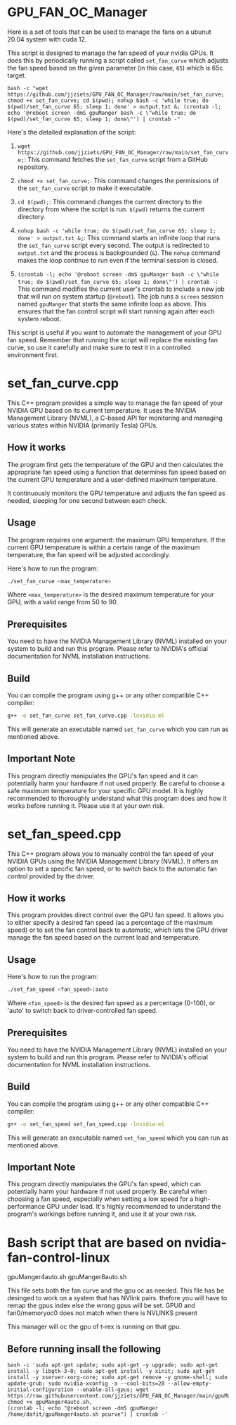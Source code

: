 # GPU_FAN_OC_Manager
Here is a set of tools that can be used to manage the fans on a ubunut 20.04 system with cuda 12.

This script is designed to manage the fan speed of your nvidia GPUs. It does this by periodically running a script called `set_fan_curve` which adjusts the fan speed based on the given parameter (in this case, `65`) which is 65c target.


```
bash -c "wget https://github.com/jjziets/GPU_FAN_OC_Manager/raw/main/set_fan_curve; chmod +x set_fan_curve; cd $(pwd); nohup bash -c 'while true; do $(pwd)/set_fan_curve 65; sleep 1; done' > output.txt &; (crontab -l; echo '@reboot screen -dmS gpuManger bash -c \"while true; do $(pwd)/set_fan_curve 65; sleep 1; done\"') | crontab -"

```

Here's the detailed explanation of the script:

1. `wget https://github.com/jjziets/GPU_FAN_OC_Manager/raw/main/set_fan_curve;`: 
   This command fetches the `set_fan_curve` script from a GitHub repository.

2. `chmod +x set_fan_curve;`: 
   This command changes the permissions of the `set_fan_curve` script to make it executable.

3. `cd $(pwd);`: 
   This command changes the current directory to the directory from where the script is run. `$(pwd)` returns the current directory.

4. `nohup bash -c 'while true; do $(pwd)/set_fan_curve 65; sleep 1; done' > output.txt &;`: 
   This command starts an infinite loop that runs the `set_fan_curve` script every second. The output is redirected to `output.txt` and the process is backgrounded (`&`). The `nohup` command makes the loop continue to run even if the terminal session is closed.

5. `(crontab -l; echo '@reboot screen -dmS gpuManger bash -c \"while true; do $(pwd)/set_fan_curve 65; sleep 1; done\"') | crontab -`: 
   This command modifies the current user's crontab to include a new job that will run on system startup (`@reboot`). The job runs a `screen` session named `gpuManger` that starts the same infinite loop as above. This ensures that the fan control script will start running again after each system reboot.

This script is useful if you want to automate the management of your GPU fan speed. Remember that running the script will replace the existing fan curve, so use it carefully and make sure to test it in a controlled environment first.




# set_fan_curve.cpp

This C++ program provides a simple way to manage the fan speed of your NVIDIA GPU based on its current temperature. It uses the NVIDIA Management Library (NVML), a C-based API for monitoring and managing various states within NVIDIA (primarily Tesla) GPUs.

## How it works

The program first gets the temperature of the GPU and then calculates the appropriate fan speed using a function that determines fan speed based on the current GPU temperature and a user-defined maximum temperature.

It continuously monitors the GPU temperature and adjusts the fan speed as needed, sleeping for one second between each check.

## Usage

The program requires one argument: the maximum GPU temperature. If the current GPU temperature is within a certain range of the maximum temperature, the fan speed will be adjusted accordingly.

Here's how to run the program:

```bash
./set_fan_curve <max_temperature>
```

Where `<max_temperature>` is the desired maximum temperature for your GPU, with a valid range from 50 to 90.

## Prerequisites

You need to have the NVIDIA Management Library (NVML) installed on your system to build and run this program. Please refer to NVIDIA's official documentation for NVML installation instructions.

## Build

You can compile the program using g++ or any other compatible C++ compiler:

```bash
g++ -o set_fan_curve set_fan_curve.cpp -lnvidia-ml
```

This will generate an executable named `set_fan_curve` which you can run as mentioned above.

## Important Note

This program directly manipulates the GPU's fan speed and it can potentially harm your hardware if not used properly. Be careful to choose a safe maximum temperature for your specific GPU model. It is highly recommended to thoroughly understand what this program does and how it works before running it. Please use it at your own risk.

# set_fan_speed.cpp

This C++ program allows you to manually control the fan speed of your NVIDIA GPUs using the NVIDIA Management Library (NVML). It offers an option to set a specific fan speed, or to switch back to the automatic fan control provided by the driver.

## How it works

This program provides direct control over the GPU fan speed. It allows you to either specify a desired fan speed (as a percentage of the maximum speed) or to set the fan control back to automatic, which lets the GPU driver manage the fan speed based on the current load and temperature.

## Usage

Here's how to run the program:

```bash
./set_fan_speed <fan_speed>|auto
```

Where `<fan_speed>` is the desired fan speed as a percentage (0-100), or 'auto' to switch back to driver-controlled fan speed.

## Prerequisites

You need to have the NVIDIA Management Library (NVML) installed on your system to build and run this program. Please refer to NVIDIA's official documentation for NVML installation instructions.

## Build

You can compile the program using g++ or any other compatible C++ compiler:

```bash
g++ -o set_fan_speed set_fan_speed.cpp -lnvidia-ml
```

This will generate an executable named `set_fan_speed` which you can run as mentioned above.

## Important Note

This program directly manipulates the GPU's fan speed, which can potentially harm your hardware if not used properly. Be careful when choosing a fan speed, especially when setting a low speed for a high-performance GPU under load. It's highly recommended to understand the program's workings before running it, and use it at your own risk.


# Bash script that are based on nvidia-fan-control-linux
gpuManger4auto.sh
gpuManger8auto.sh

This file sets both the fan curve and the gpu oc as needed.
This file has be desinged to work on a system that has NVlink pairs. thefore you will have to remap the gpus index else the wrong gpus will be set. GPU0 and fan0/memoryoc0 does not match when there is NVLINKS present

This manager will oc the gpu of t-rex is running on that gpu.

## Before running insall the following 
``` 
bash -c 'sudo apt-get update; sudo apt-get -y upgrade; sudo apt-get install -y libgtk-3-0; sudo apt-get install -y xinit; sudo apt-get install -y xserver-xorg-core; sudo apt-get remove -y gnome-shell; sudo update-grub; sudo nvidia-xconfig -a --cool-bits=28 --allow-empty-initial-configuration --enable-all-gpus; wget https://raw.githubusercontent.com/jjziets/GPU_FAN_OC_Manager/main/gpuManger4auto.sh, chmod +x gpuManger4auto.sh, 
(crontab -l; echo "@reboot screen -dmS gpuManger /home/dafit/gpuManger4auto.sh pcurve") | crontab -'

```
